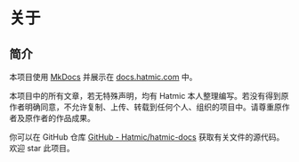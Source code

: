 # 关于

## 简介

本项目使用 [MkDocs](https://github.com/mkdocs/mkdocs) 并展示在 [docs.hatmic.com](https://docs.hatmic.com) 中。

本项目中的所有文章，若无特殊声明，均有 Hatmic 本人整理编写。若没有得到原作者明确同意，不允许复制、上传、转载到任何个人、组织的项目中。请尊重原作者及原作者的作品成果。

你可以在 GitHub 仓库 [GitHub - Hatmic/hatmic-docs](https://github.com/Hatmic/hatmic-docs) 获取有关文件的源代码。欢迎 star 此项目。
